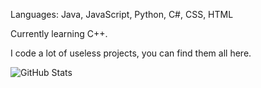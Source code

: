Languages: Java, JavaScript, Python, C#, CSS, HTML

Currently learning C++.

I code a lot of useless projects, you can find them all here.


![GitHub Stats](https://github-readme-stats.vercel.app/api?username=ImRyzon&theme=radical)
